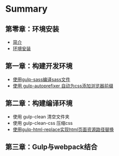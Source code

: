 # Summary

## 第零章：环境安装

* [简介](README.md)
* [环境安装](chapter1.md)

## 第一章：构建开发环境

* [使用gulp-sass编译sass文件](di-yi-zhang/shi-yong-gulp-sass-bian-yi-sass-wen-jian.md)
* [使用 gulp-autoprefixer 自动为css添加浏览器前缀](di-yi-zhang/shi-yong-gulp-autoprefixer-wei-css-zi-dong-tian-jia-liu-lan-qi-qian-zhui.md)

## 第二章：构建编译环境

* 使用 gulp-clean 清空文件夹
* 使用 gulp-clean-css 压缩css
* [使用gulp-html-replace实现html页面资源路径替换](di-er-zhang-ff1a-gou-jian-bian-yi-huan-jing/shi-yong-gulp-html-replace-shi-xian-html-ye-mian-zi-yuan-lu-jing-ti-huan.md)

## 第三章：Gulp与webpack结合


